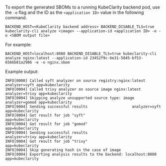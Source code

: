 To export the generated SBOMs to a running KubeClarity backend pod, use the `-e` flag and the ID as the `<application ID>` value in the following command.

```shell
BACKEND_HOST=<KubeClarity backend address> BACKEND_DISABLE_TLS=true kubeclarity-cli analyze <image> --application-id <application ID> -e -o <SBOM output file>
```

For example:

```shell
BACKEND_HOST=localhost:8080 BACKEND_DISABLE_TLS=true kubeclarity-cli analyze nginx:latest --application-id 23452f9c-6e31-5845-bf53-6566b81a2906 -e -o nginx.sbom
```

Example output:

```shell
INFO[0000] Called syft analyzer on source registry:nginx:latest  analyzer=syft app=kubeclarity
INFO[0004] Called trivy analyzer on source image nginx:latest  analyzer=trivy app=kubeclarity
INFO[0004] Skipping analyze unsupported source type: image  analyzer=gomod app=kubeclarity
INFO[0004] Sending successful results                    analyzer=syft app=kubeclarity
INFO[0004] Got result for job "syft"                     app=kubeclarity
INFO[0004] Got result for job "gomod"                    app=kubeclarity
INFO[0004] Sending successful results                    analyzer=trivy app=kubeclarity
INFO[0004] Got result for job "trivy"                    app=kubeclarity
INFO[0004] Skip generating hash in the case of image    
INFO[0004] Exporting analysis results to the backend: localhost:8080  app=kubeclarity
```
